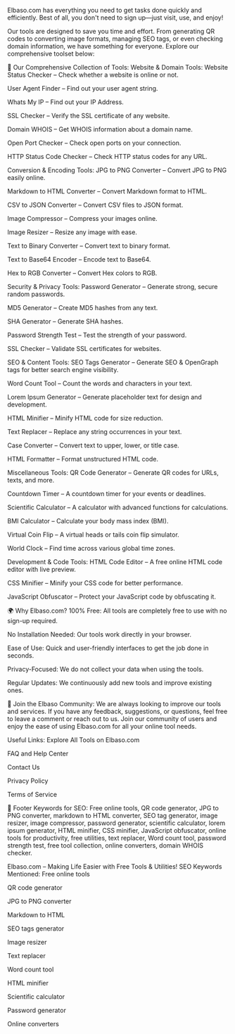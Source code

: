 Elbaso.com has everything you need to get tasks done quickly and efficiently. Best of all, you don't need to sign up—just visit, use, and enjoy!

Our tools are designed to save you time and effort. From generating QR codes to converting image formats, managing SEO tags, or even checking domain information, we have something for everyone. Explore our comprehensive toolset below:

🔧 Our Comprehensive Collection of Tools:
Website & Domain Tools:
Website Status Checker – Check whether a website is online or not.

User Agent Finder – Find out your user agent string.

Whats My IP – Find out your IP Address.

SSL Checker – Verify the SSL certificate of any website.

Domain WHOIS – Get WHOIS information about a domain name.

Open Port Checker – Check open ports on your connection.

HTTP Status Code Checker – Check HTTP status codes for any URL.

Conversion & Encoding Tools:
JPG to PNG Converter – Convert JPG to PNG easily online.

Markdown to HTML Converter – Convert Markdown format to HTML.

CSV to JSON Converter – Convert CSV files to JSON format.

Image Compressor – Compress your images online.

Image Resizer – Resize any image with ease.

Text to Binary Converter – Convert text to binary format.

Text to Base64 Encoder – Encode text to Base64.

Hex to RGB Converter – Convert Hex colors to RGB.

Security & Privacy Tools:
Password Generator – Generate strong, secure random passwords.

MD5 Generator – Create MD5 hashes from any text.

SHA Generator – Generate SHA hashes.

Password Strength Test – Test the strength of your password.

SSL Checker – Validate SSL certificates for websites.

SEO & Content Tools:
SEO Tags Generator – Generate SEO & OpenGraph tags for better search engine visibility.

Word Count Tool – Count the words and characters in your text.

Lorem Ipsum Generator – Generate placeholder text for design and development.

HTML Minifier – Minify HTML code for size reduction.

Text Replacer – Replace any string occurrences in your text.

Case Converter – Convert text to upper, lower, or title case.

HTML Formatter – Format unstructured HTML code.

Miscellaneous Tools:
QR Code Generator – Generate QR codes for URLs, texts, and more.

Countdown Timer – A countdown timer for your events or deadlines.

Scientific Calculator – A calculator with advanced functions for calculations.

BMI Calculator – Calculate your body mass index (BMI).

Virtual Coin Flip – A virtual heads or tails coin flip simulator.

World Clock – Find time across various global time zones.

Development & Code Tools:
HTML Code Editor – A free online HTML code editor with live preview.

CSS Minifier – Minify your CSS code for better performance.

JavaScript Obfuscator – Protect your JavaScript code by obfuscating it.

🌍 Why Elbaso.com?
100% Free: All tools are completely free to use with no sign-up required.

No Installation Needed: Our tools work directly in your browser.

Ease of Use: Quick and user-friendly interfaces to get the job done in seconds.

Privacy-Focused: We do not collect your data when using the tools.

Regular Updates: We continuously add new tools and improve existing ones.

📣 Join the Elbaso Community:
We are always looking to improve our tools and services. If you have any feedback, suggestions, or questions, feel free to leave a comment or reach out to us. Join our community of users and enjoy the ease of using Elbaso.com for all your online tool needs.

Useful Links:
Explore All Tools on Elbaso.com

FAQ and Help Center

Contact Us

Privacy Policy

Terms of Service

📌 Footer Keywords for SEO:
Free online tools, QR code generator, JPG to PNG converter, markdown to HTML converter, SEO tag generator, image resizer, image compressor, password generator, scientific calculator, lorem ipsum generator, HTML minifier, CSS minifier, JavaScript obfuscator, online tools for productivity, free utilities, text replacer, Word count tool, password strength test, free tool collection, online converters, domain WHOIS checker.

Elbaso.com – Making Life Easier with Free Tools & Utilities!
SEO Keywords Mentioned:
Free online tools

QR code generator

JPG to PNG converter

Markdown to HTML

SEO tags generator

Image resizer

Text replacer

Word count tool

HTML minifier

Scientific calculator

Password generator

Online converters
